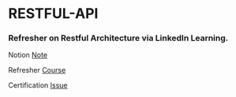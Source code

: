 # RESTFUL-API
### Refresher on Restful Architecture via LinkedIn Learning. 

Notion [Note](https://fazal-elahi.notion.site/RESTFUL-API-3ed45e41158240d99e103dc92d520131)

Refresher [Course](https://www.linkedin.com/learning/paths/become-a-restful-api-developer)

Certification [Issue]()
